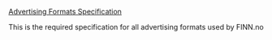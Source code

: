 
[Advertising Formats Specification](specification.md)

This is the required specification for all advertising formats used by FINN.no